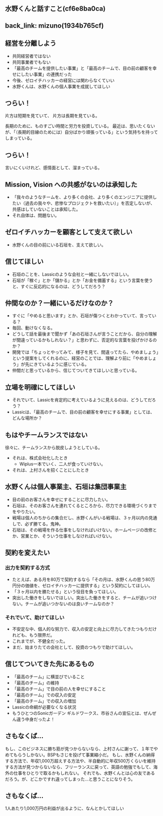 水野くんと話すこと(cf6e8ba0ca)
---

back_link: mizuno(1934b765cf)
---

## 経営を分離しよう
- 共同経営者ではない
- 共同事業者でもない
- 「最高のチームを提供したい事業」と「最高のチームで、目の前の顧客を幸せにしたい事業」の連携だった
- 今後、ゼロイチハッカーの経営には関わらなくていい
- 水野くんは、水野くんの個人事業を成就してほしい

## つらい！
片方は短期を見ていて、
片方は長期を見ている。

長期のために、ものすごい時間と労力を投資している。
最近は、思いたくないが、「（長期的目線のためには）自分ばかり頑張っている」という気持ちを持ってしまっている。

## つらい！
言いにくいけれど、感情面として、溜まっている。

## Mission, Vision への共感がないのは承知した
- 「我々のようなチームを、より多くの会社、より多くのエンジニアに提供したい（過去の我々や、悲惨なプロジェクトを救いたい）」を否定しないが、共感はしていないことは承知した。
- それ自体は、問題ない。

## ゼロイチハッカーを顧客として支えて欲しい
- 水野くんの目の前にいる石垣を、支えて欲しい。

## 信じてほしい
- 石垣のことを、Lassicのような会社と一緒にしないでほしい。
- 石垣が「稼ぐ」とか「儲かる」とか「お金を備蓄する」という言葉を使うと、すぐに反応的になるのは、どうしてだろう？

## 仲間なのか？一緒にいるだけなのか？
- すぐに「やめると思います」とか、石垣が傷つくとわかっていて、言っている？
- 毎回、動けなくなる。
- どうして話を最後まで聞かず「あの石垣さんが言うことだから、自分の理解が間違っているかもしれない？」と思わずに、否定的な言葉を投げかけるのか？
- 開発では「ちょっとやってみて、様子を見て、間違ってたら、やめましょう」という提案をしてくれるのに、経営のことでは、理解より前に「やめましょう」が先にきているように感じている。
- 仲間だと思っているから、信じてついてきてほしいと思っている。

## 立場を明確にしてほしい
- それでいて、Lassicを肯定的に考えているように見えるのは、どうしてだろう？
- Lassicは、「最高のチームで、目の前の顧客を幸せにする事業」としては、どんな場所か？

## もはやチームランスではない
徐々に、チームランスから脱皮しようとしている。
- それは、株式会社化したとき
  - Wiplus一本でいく、二人が食っていけない。
- それは、上村さんを招くことにしたとき

## 水野くんは個人事業主、石垣は集団事業主
- 目の前のお客さんを幸せにすることに尽力したい。
- 石垣は、そのお客さんを連れてくるところから、尽力できる環境づくりまでをやりたい。
- 戦場は個人のちからの集合だし、水野くんがいる戦場は、３ヶ月以内の見通しで、必ず勝てる。鬼神。
- 石垣は、その戦場を作る仕事をしなければいけない。ホームページの改修とか、営業とか、そういう仕事をしなければいけない。

## 契約を変えたい
### 出力を契約する方式
- たとえば、ある月を80万で契約するなら「その月は、水野くんの思う80万円分の価値を、ゼロイチハッカーに提供する」という契約にしてほしい。
- 「３ヶ月以内を勝たせる」という役目を負ってほしい。
- 突出した働きをしないでほしい。突出した働きをすると、チームが追いつけない。チームが追いつかないのは良いチームなのか？

### それでいて、助けてほしい
- 不安定な中、個人的な努力で、収入の安定と向上に尽力してきたつもりだけれども、もう限界だ。
- これまでが、不健全だった。
- まだ、始まりたての会社として、投資のつもりで助けてほしい。

## 信じてついてきた先にあるもの
- 「最高のチーム」に横並びでいること
- 「最高のチーム」の維持
- 「最高のチーム」で目の前の人を幸せにすること
- 「最高のチーム」での収入の安定
- 「最高のチーム」での収入の増加
- Lassicの命綱が必要なくなる状況
- もうひとつのSonicガーデン
ギルドワークス、市谷さんの宣伝とは、ぜんぜん違う中身だったよ！

## さもなくば...
もし、このビジネスに勝ち筋が見つからないなら、上村さんに謝って、１年でやめてもらうしかない。BSPもさじを投げて事業縮小だ。
もし、水野くんの納得する方法で、年収1,000万超えする方法や、半自動的に年収500万くらいを維持する方法が見つからないなら、フリーランスに戻って、英語の勉強でもして、海外の仕事をひとりで取るかもしれない。
それでも、水野くんとは心の友であるだろう。が、どこかですれ違ってしまった...と思うことになりそう。

## さもなくば...
1人あたり1,000万円の利益が出るように、なんとかしてほしい



